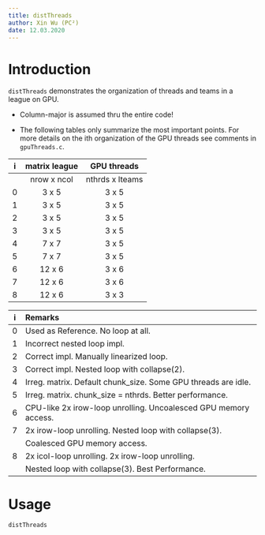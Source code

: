 ```yaml
---
title: distThreads
author: Xin Wu (PC²)
date: 12.03.2020
---
```


# Introduction

`distThreads` demonstrates the organization of threads and teams in a league on
GPU.

* Column-major is assumed thru the entire code!

* The following tables only summarize the most important points. For more
  details on the ith organization of the GPU threads see comments in
  `gpuThreads.c`.

| i |  matrix league  |     GPU threads     |
|:-:|:---------------:|:-------------------:|
|   |  nrow  x  ncol  |  nthrds  x  lteams  |
| 0 |    3   x    5   |    3     x    5     |
| 1 |    3   x    5   |    3     x    5     |
| 2 |    3   x    5   |    3     x    5     |
| 3 |    3   x    5   |    3     x    5     |
| 4 |    7   x    7   |    3     x    5     |
| 5 |    7   x    7   |    3     x    5     |
| 6 |   12   x    6   |    3     x    6     |
| 7 |   12   x    6   |    3     x    6     |
| 8 |   12   x    6   |    3     x    3     |

| i |  Remarks                                                        |
|:-:|:----------------------------------------------------------------|
| 0 | Used as Reference. No loop at all.                              |
| 1 | Incorrect nested loop impl.                                     |
| 2 | Correct impl. Manually linearized loop.                         |
| 3 | Correct impl. Nested loop with collapse(2).                     |
| 4 | Irreg. matrix. Default chunk_size. Some GPU threads are idle.   |
| 5 | Irreg. matrix. chunk_size = nthrds. Better performance.         |
| 6 | CPU-like 2x irow-loop unrolling. Uncoalesced GPU memory access. |
| 7 | 2x irow-loop unrolling. Nested loop with collapse(3).           |
|   | Coalesced GPU memory access.                                    |
| 8 | 2x icol-loop unrolling. 2x irow-loop unrolling.                 |
|   | Nested loop with collapse(3). Best Performance.                 |

# Usage

```bash
distThreads
```

